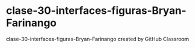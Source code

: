 # clase-30-interfaces-figuras-Bryan-Farinango
clase-30-interfaces-figuras-Bryan-Farinango created by GitHub Classroom
